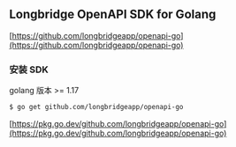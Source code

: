 ## Longbridge OpenAPI SDK for Golang

[https://github.com/longbridgeapp/openapi-go](https://github.com/longbridgeapp/openapi-go)

### 安装 SDK

golang 版本 >= 1.17


```bash
$ go get github.com/longbridgeapp/openapi-go
```

[https://pkg.go.dev/github.com/longbridgeapp/openapi-go](https://pkg.go.dev/github.com/longbridgeapp/openapi-go)

